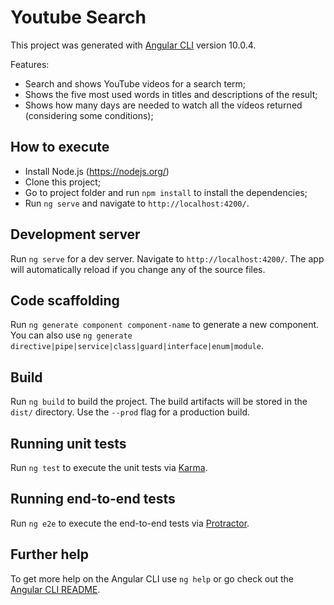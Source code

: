 # Youtube Search

This project was generated with [Angular CLI](https://github.com/angular/angular-cli) version 10.0.4.

Features:
- Search and shows YouTube videos for a search term;
- Shows the five most used words in titles and descriptions of the result;
- Shows how many days are needed to watch all the vídeos returned (considering some conditions);

## How to execute

- Install Node.js (https://nodejs.org/)
- Clone this project;
- Go to project folder and run `npm install` to install the dependencies;
- Run `ng serve` and navigate to `http://localhost:4200/`.

## Development server

Run `ng serve` for a dev server. Navigate to `http://localhost:4200/`. The app will automatically reload if you change any of the source files.

## Code scaffolding

Run `ng generate component component-name` to generate a new component. You can also use `ng generate directive|pipe|service|class|guard|interface|enum|module`.

## Build

Run `ng build` to build the project. The build artifacts will be stored in the `dist/` directory. Use the `--prod` flag for a production build.

## Running unit tests

Run `ng test` to execute the unit tests via [Karma](https://karma-runner.github.io).

## Running end-to-end tests

Run `ng e2e` to execute the end-to-end tests via [Protractor](http://www.protractortest.org/).

## Further help

To get more help on the Angular CLI use `ng help` or go check out the [Angular CLI README](https://github.com/angular/angular-cli/blob/master/README.md).
